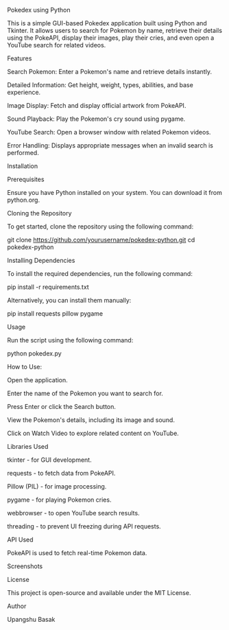 Pokedex using Python

This is a simple GUI-based Pokedex application built using Python and Tkinter. It allows users to search for Pokemon by name, retrieve their details using the PokeAPI, display their images, play their cries, and even open a YouTube search for related videos.

Features

Search Pokemon: Enter a Pokemon's name and retrieve details instantly.

Detailed Information: Get height, weight, types, abilities, and base experience.

Image Display: Fetch and display official artwork from PokeAPI.

Sound Playback: Play the Pokemon's cry sound using pygame.

YouTube Search: Open a browser window with related Pokemon videos.

Error Handling: Displays appropriate messages when an invalid search is performed.

Installation

Prerequisites

Ensure you have Python installed on your system. You can download it from python.org.

Cloning the Repository

To get started, clone the repository using the following command:

git clone https://github.com/yourusername/pokedex-python.git
cd pokedex-python

Installing Dependencies

To install the required dependencies, run the following command:

pip install -r requirements.txt

Alternatively, you can install them manually:

pip install requests pillow pygame

Usage

Run the script using the following command:

python pokedex.py

How to Use:

Open the application.

Enter the name of the Pokemon you want to search for.

Press Enter or click the Search button.

View the Pokemon's details, including its image and sound.

Click on Watch Video to explore related content on YouTube.

Libraries Used

tkinter - for GUI development.

requests - to fetch data from PokeAPI.

Pillow (PIL) - for image processing.

pygame - for playing Pokemon cries.

webbrowser - to open YouTube search results.

threading - to prevent UI freezing during API requests.

API Used

PokeAPI is used to fetch real-time Pokemon data.

Screenshots



License

This project is open-source and available under the MIT License.

Author

Upangshu Basak

